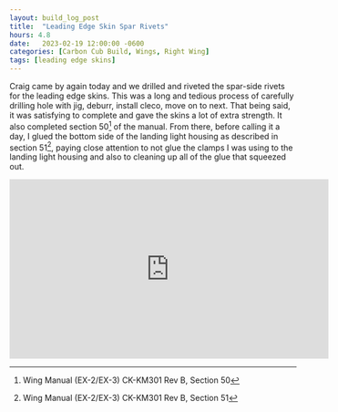 ```yaml
---
layout: build_log_post
title:  "Leading Edge Skin Spar Rivets"
hours: 4.8
date:   2023-02-19 12:00:00 -0600
categories: [Carbon Cub Build, Wings, Right Wing]
tags: [leading edge skins]
---
```


Craig came by again today and we drilled and riveted the spar-side rivets for the leading edge skins. This was a long and tedious process of carefully drilling hole with jig, deburr, install cleco, move on to next. That being said, it was satisfying to complete and gave the skins a lot of extra strength. It also completed section 50[^section-50-ref] of the manual. From there, before calling it a day, I glued the bottom side of the landing light housing as described in section 51[^section-51-ref], paying close attention to not glue the clamps I was using to the landing light housing and also to cleaning up all of the glue that squeezed out.

<iframe width="560" height="315" src="https://www.youtube.com/embed/LpOHApuFIS8" title="YouTube video player" frameborder="0" allow="accelerometer; autoplay; clipboard-write; encrypted-media; gyroscope; picture-in-picture; web-share" allowfullscreen></iframe>

[^section-50-ref]: Wing Manual (EX-2/EX-3) CK-KM301 Rev B, Section 50
[^section-51-ref]: Wing Manual (EX-2/EX-3) CK-KM301 Rev B, Section 51